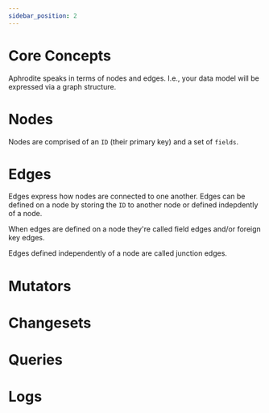 ```yaml
---
sidebar_position: 2
---
```


# Core Concepts

Aphrodite speaks in terms of nodes and edges. I.e., your data model will be expressed via a graph structure.

# Nodes

Nodes are comprised of an `ID` (their primary key) and a set of `fields`.

<!-- |id|field1|field2|...|
|-- | -- | -- | -- | -->

# Edges

Edges express how nodes are connected to one another. Edges can be defined on a node by storing the `ID` to another node or defined indepdently of a node.

When edges are defined on a node they're called field edges and/or foreign key edges.

Edges defined independently of a node are called junction edges.

# Mutators

# Changesets

# Queries

# Logs